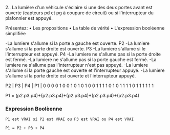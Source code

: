 2.. La lumière d'un véhicule s'éclaire si une des deux portes avant est ouverte (capteurs pd et pg à coupure de circuit) ou si l'interrupteur du plafonnier est appuyé.

Présentez:
•	Les propositions
•	La table de vérité
•	L'expression booléenne simplifiée


-La lumiere s'allume si la porte a gauche est ouverte. P2
-La lumiere s'allume si la porte droite est ouverte. P3
-La lumiere s'allume si le l'interrupteur est appuyé. P4
-La lumiere ne s'allume pas si la porte droite est fermé.
-La lumiere ne s'allume pas si la porte gauche est fermé.
-La lumiere ne s'allume pas l'interrupteur n'est pas appuyé.
-La lumiere s'allume si la porte gauche est ouverte et l'interrupteur appuyé.
-La lumiere s'allume si la porte droite est ouverte et l'interrupteur appuyé.

P2  |  P3  |  P4  |  P1  |
 0      0      0      0
 1      0      0      1
 0      1      0      1
 0      0      1      1
 1      1      0      1
 0      1      1      1
 1      0      1      1
 1      1      1      1


P1 = (p2.p3.p4)+(p2.p3.p4)+(p2.p3.p4)+(p2.p3.p4)+(p2.p3.p4)

### Expression Boolèenne

``P1 est VRAI si P2 est VRAI ou P3 est VRAI ou P4 est VRAI``

 ``P1 = P2 + P3 + P4``
